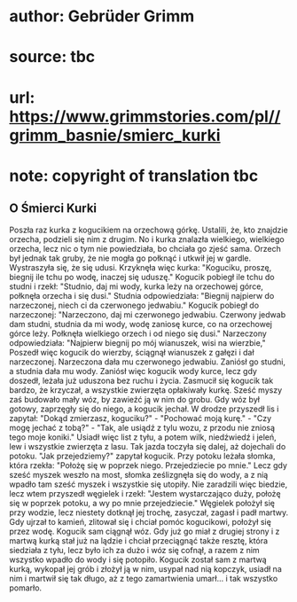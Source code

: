 # author: Gebrüder Grimm
# source: tbc
# url: https://www.grimmstories.com/pl//grimm_basnie/smierc_kurki
# note: copyright of translation tbc

## O Śmierci Kurki 

Poszła raz kurka z kogucikiem na orzechową górkę. Ustalili, że, kto
znajdzie orzecha, podzieli się nim z drugim. No i kurka znalazła
wielkiego, wielkiego orzecha, lecz nic o tym nie powiedziała, bo chciała
go zjeść sama. Orzech był jednak tak gruby, że nie mogła go połknąć i
utkwił jej w gardle. Wystraszyła się, że się udusi. Krzyknęła więc
kurka: "Koguciku, proszę, biegnij ile tchu po wodę, inaczej się
uduszę." Kogucik pobiegł ile tchu do studni i rzekł: "Studnio, daj mi
wody, kurka leży na orzechowej górce, połknęła orzecha i się dusi."
Studnia odpowiedziała: "Biegnij najpierw do narzeczonej, niech ci da
czerwonego jedwabiu." Kogucik pobiegł do narzeczonej: "Narzeczono, daj
mi czerwonego jedwabiu. Czerwony jedwab dam studni, studnia da mi wody,
wodę zaniosę kurce, co na orzechowej górce leży. Połknęła wielkiego
orzech i od niego się dusi." Narzeczony odpowiedziała: "Najpierw
biegnij po mój wianuszek, wisi na wierzbie," Poszedł więc kogucik do
wierzby, ściągnął wianuszek z gałęzi i dał narzeczonej. Narzeczona dała
mu czerwonego jedwabiu. Zaniósł go studni, a studnia dała mu wody.
Zaniósł więc kogucik wody kurce, lecz gdy doszedł, leżała już uduszona
bez ruchu i życia. Zasmucił się kogucik tak bardzo, że krzyczał, a
wszystkie zwierzęta opłakiwały kurkę. Sześć myszy zaś budowało mały wóz,
by zawieźć ją w nim do grobu. Gdy wóz był gotowy, zaprzęgły się do
niego, a kogucik jechał. W drodze przyszedł lis i zapytał: "Dokąd
zmierzasz, koguciku?" - "Pochować moją kurę." - "Czy mogę jechać z
tobą?" - "Tak, ale usiądź z tylu wozu, z przodu nie zniosą tego moje
koniki." Usiadł więc list z tyłu, a potem wilk, niedźwiedź i jeleń, lew
i wszystkie zwierzęta z lasu. Tak jazda toczyła się dalej, aż dojechali
do potoku. "Jak przejedziemy?" zapytał kogucik. Przy potoku leżała
słomka, która rzekła: "Położę się w poprzek niego. Przejedziecie po
mnie." Lecz gdy sześć myszek weszło na most, słomka ześlizgnęła się do
wody, a z nią wpadło tam sześć myszek i wszystkie się utopiły. Nie
zaradzili więc biedzie, lecz wtem przyszedł węgielek i rzekł: "Jestem
wystarczająco duży, położę się w poprzek potoku, a wy po mnie
przejedziecie." Węgielek położył się przy wodzie, lecz niestety dotknął
jej trochę, zasyczał, zagasł i padł martwy. Gdy ujrzał to kamień,
zlitował się i chciał pomóc kogucikowi, położył się przez wodę. Kogucik
sam ciągnął wóz. Gdy już go miał z drugiej strony i z martwą kurką stał
już na lądzie i chciał przeciągnąć także resztę, która siedziała z tyłu,
lecz było ich za dużo i wóz się cofnął, a razem z nim wszystko wpadło do
wody i się potopiło. Kogucik został sam z martwą kurką, wykopał jej grób
i złożył ją w nim, usypał nad nią kopczyk, usiadł na nim i martwił się
tak długo, aż z tego zamartwienia umarł... i tak wszystko pomarło.
